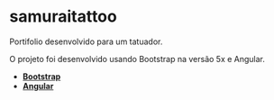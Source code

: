# samuraitattoo

Portifolio desenvolvido para um tatuador. 

O projeto foi desenvolvido usando Bootstrap na versão 5x e Angular.


- **[Bootstrap](https://vehikl.com/)**
- **[Angular](https://vehikl.com/)**
